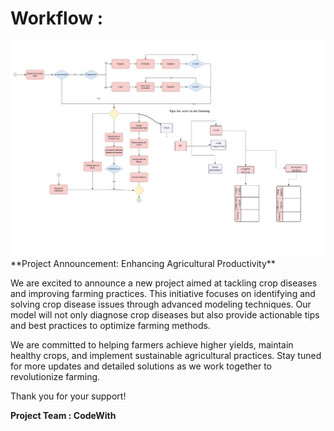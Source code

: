 # Workflow :
<img src="https://github.com/shivamprasad1001/Smart_Agriculture/blob/main/workFlow_page-0001.jpg">
**Project Announcement: Enhancing Agricultural Productivity**

We are excited to announce a new project aimed at tackling crop diseases and improving farming practices. This initiative focuses on identifying and solving crop disease issues through advanced modeling techniques. Our model will not only diagnose crop diseases but also provide actionable tips and best practices to optimize farming methods.

We are committed to helping farmers achieve higher yields, maintain healthy crops, and implement sustainable agricultural practices. Stay tuned for more updates and detailed solutions as we work together to revolutionize farming.

Thank you for your support!

**Project Team : CodeWith**
